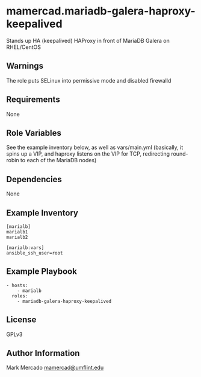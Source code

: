 mamercad.mariadb-galera-haproxy-keepalived
==========================================

Stands up HA (keepalived) HAProxy in front of MariaDB Galera on RHEL/CentOS

Warnings
--------

The role puts SELinux into permissive mode and disabled firewalld

Requirements
------------

None

Role Variables
--------------

See the example inventory below, as well as vars/main.yml (basically, it spins
up a VIP, and haproxy listens on the VIP for TCP, redirecting round-robin to
each of the MariaDB nodes)

Dependencies
------------

None

Example Inventory
-----------------

    [marialb]
    marialb1
    marialb2

    [marialb:vars]
    ansible_ssh_user=root

Example Playbook
----------------

    - hosts:
        - marialb
      roles:
        - mariadb-galera-haproxy-keepalived

License
-------

GPLv3

Author Information
------------------

Mark Mercado <mamercad@umflint.edu>
